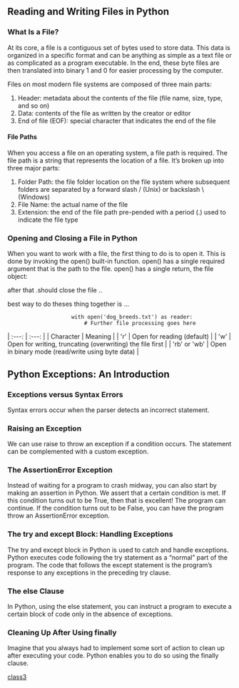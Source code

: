 
## Reading and Writing Files in Python

### What Is a File?

At its core, a file is a contiguous set of bytes used to store data. This data is organized in a specific format and can be anything as simple as a text file or as complicated as a program executable. In the end, these byte files are then translated into binary 1 and 0 for easier processing by the computer.

Files on most modern file systems are composed of three main parts:

1. Header: metadata about the contents of the file (file name, size, type, and so on)
2. Data: contents of the file as written by the creator or editor
3. End of file (EOF): special character that indicates the end of the file

#### File Paths

When you access a file on an operating system, a file path is required. The file path is a string that represents the location of a file. It’s broken up into three major parts:

1. Folder Path: the file folder location on the file system where subsequent folders are separated by a forward slash / (Unix) or backslash \ (Windows)
2. File Name: the actual name of the file
3. Extension: the end of the file path pre-pended with a period (.) used to indicate the file type

### Opening and Closing a File in Python

When you want to work with a file, the first thing to do is to open it. This is done by invoking the open() built-in function. open() has a single required argument that is the path to the file. open() has a single return, the file object:

after that .should close the file ..

best way to do theses thing together is ...

                        with open('dog_breeds.txt') as reader:
                            # Further file processing goes here

| :---: | :---: |
| Character | Meaning |
| 'r' | Open for reading (default) |
| 'w' | Open for writing, truncating (overwriting) the file first |
| 'rb' or 'wb' | Open in binary mode (read/write using byte data) |

## Python Exceptions: An Introduction

### Exceptions versus Syntax Errors

Syntax errors occur when the parser detects an incorrect statement. 

### Raising an Exception

We can use raise to throw an exception if a condition occurs. The statement can be complemented with a custom exception.

### The AssertionError Exception

Instead of waiting for a program to crash midway, you can also start by making an assertion in Python. We assert that a certain condition is met. If this condition turns out to be True, then that is excellent! The program can continue. If the condition turns out to be False, you can have the program throw an AssertionError exception.

### The try and except Block: Handling Exceptions

The try and except block in Python is used to catch and handle exceptions. Python executes code following the try statement as a “normal” part of the program. The code that follows the except statement is the program’s response to any exceptions in the preceding try clause.

### The else Clause

In Python, using the else statement, you can instruct a program to execute a certain block of code only in the absence of exceptions.

### Cleaning Up After Using finally

Imagine that you always had to implement some sort of action to clean up after executing your code. Python enables you to do so using the finally clause.

[class3](img/class3.PNG)

